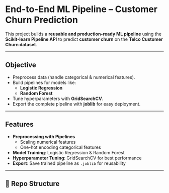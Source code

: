 
#  End-to-End ML Pipeline – Customer Churn Prediction

This project builds a **reusable and production-ready ML pipeline** using the **Scikit-learn Pipeline API** to predict **customer churn** on the **Telco Customer Churn dataset**.

---

##  Objective
- Preprocess data (handle categorical & numerical features).
- Build pipelines for models like:
  - **Logistic Regression**
  - **Random Forest**
- Tune hyperparameters with **GridSearchCV**.
- Export the complete pipeline with **joblib** for easy deployment.

---

##  Features
- **Preprocessing with Pipelines**  
  - Scaling numerical features  
  - One-hot encoding categorical features  
- **Model Training**: Logistic Regression & Random Forest  
- **Hyperparameter Tuning**: GridSearchCV for best performance  
- **Export**: Save trained pipeline as `.joblib` for reusability  

---

## 📂 Repo Structure
